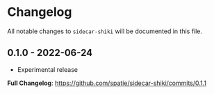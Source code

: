 # Changelog

All notable changes to `sidecar-shiki` will be documented in this file.

## 0.1.0 - 2022-06-24

- Experimental release

**Full Changelog**: https://github.com/spatie/sidecar-shiki/commits/0.1.1
